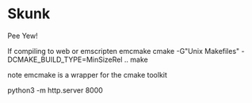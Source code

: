 # Skunk
Pee Yew!

If compiling to web or emscripten 
emcmake cmake -G"Unix Makefiles" -DCMAKE_BUILD_TYPE=MinSizeRel ..
make

note emcmake is a wrapper for the cmake toolkit 

python3 -m http.server 8000
